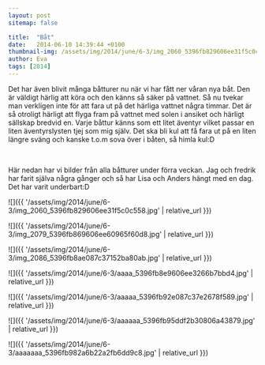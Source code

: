 ```yaml
---
layout: post
sitemap: false

title:  "Båt"
date:   2014-06-10 14:39:44 +0100
thumbnail-img: /assets/img/2014/june/6-3/img_2060_5396fb829606ee31f5c0c558.jpg
author: Eva
tags: [2014]
---
```


Det har även blivit många båtturer nu när vi har fått ner våran nya båt. Den är väldigt härlig att köra och den känns så säker på vattnet. Så nu tvekar man verkligen inte för att fara ut på det härliga vattnet några timmar. Det är så otroligt härligt att flyga fram på vattnet med solen i ansiket och härligt sällskap bredvid en. Varje båttur känns som ett litet äventyr vilket passar en liten äventyrslysten tjej som mig själv. Det ska bli kul att få fara ut på en liten längre sväng och kanske t.o.m sova över i båten, så himla kul:D




 




Här nedan har vi bilder från alla båtturer under förra veckan. Jag och fredrik har farit själva några gånger och så har Lisa och Anders hängt med en dag. Det har varit underbart:D

![]({{ '/assets/img/2014/june/6-3/img_2060_5396fb829606ee31f5c0c558.jpg'  | relative_url }})

![]({{ '/assets/img/2014/june/6-3/img_2079_5396fb869606ee60965f60d8.jpg'  | relative_url }})

![]({{ '/assets/img/2014/june/6-3/img_2086_5396fb8ae087c37152ba80ab.jpg'  | relative_url }})

![]({{ '/assets/img/2014/june/6-3/aaaa_5396fb8e9606ee3266b7bbd4.jpg'  | relative_url }})

![]({{ '/assets/img/2014/june/6-3/aaaaa_5396fb92e087c37e2678f589.jpg'  | relative_url }})

![]({{ '/assets/img/2014/june/6-3/aaaaaa_5396fb95ddf2b30806a43879.jpg'  | relative_url }})

![]({{ '/assets/img/2014/june/6-3/aaaaaaa_5396fb982a6b22a2fb6dd9c8.jpg'  | relative_url }})

